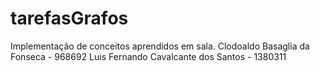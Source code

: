 # tarefasGrafos
Implementação de conceitos aprendidos em sala.
Clodoaldo Basaglia da Fonseca - 968692
Luis Fernando Cavalcante dos Santos - 1380311
